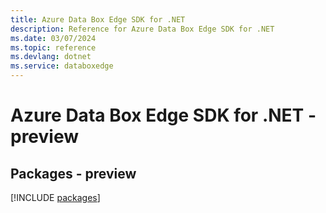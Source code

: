 ```yaml
---
title: Azure Data Box Edge SDK for .NET
description: Reference for Azure Data Box Edge SDK for .NET
ms.date: 03/07/2024
ms.topic: reference
ms.devlang: dotnet
ms.service: databoxedge
---
```

# Azure Data Box Edge SDK for .NET - preview
## Packages - preview
[!INCLUDE [packages](data-box-edge-index.md)]